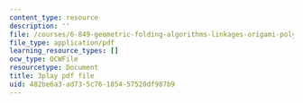 ```yaml
---
content_type: resource
description: ''
file: /courses/6-849-geometric-folding-algorithms-linkages-origami-polyhedra-fall-2012/482be6a3ad735c76185457520df987b9_wctRwpa6j4.pdf
file_type: application/pdf
learning_resource_types: []
ocw_type: OCWFile
resourcetype: Document
title: 3play pdf file
uid: 482be6a3-ad73-5c76-1854-57520df987b9
---
```

